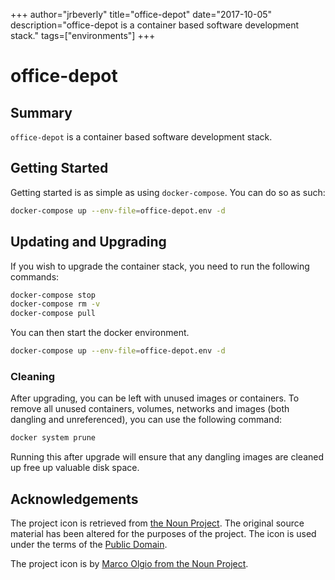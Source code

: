 +++
author="jrbeverly"
title="office-depot"
date="2017-10-05"
description="office-depot is a container based software development stack."
tags=["environments"]
+++
# office-depot

## Summary

`office-depot` is a container based software development stack.

## Getting Started

Getting started is as simple as using `docker-compose`. You can do so as such:

```bash
docker-compose up --env-file=office-depot.env -d
```

## Updating and Upgrading

If you wish to upgrade the container stack, you need to run the following commands:

```bash
docker-compose stop
docker-compose rm -v
docker-compose pull
```

You can then start the docker environment.

```bash
docker-compose up --env-file=office-depot.env -d
```

### Cleaning

After upgrading, you can be left with unused images or containers. To remove all unused containers, volumes, networks and images (both dangling and unreferenced), you can use the following command:

```bash
docker system prune
```

Running this after upgrade will ensure that any dangling images are cleaned up free up valuable disk space.

## Acknowledgements

The project icon is retrieved from [the Noun Project](docs/icon/icon.json). The original source material has been altered for the purposes of the project. The icon is used under the terms of the [Public Domain](https://creativecommons.org/publicdomain/zero/1.0/).

The project icon is by [Marco Olgio from the Noun Project](https://thenounproject.com/term/post-it/7392/).